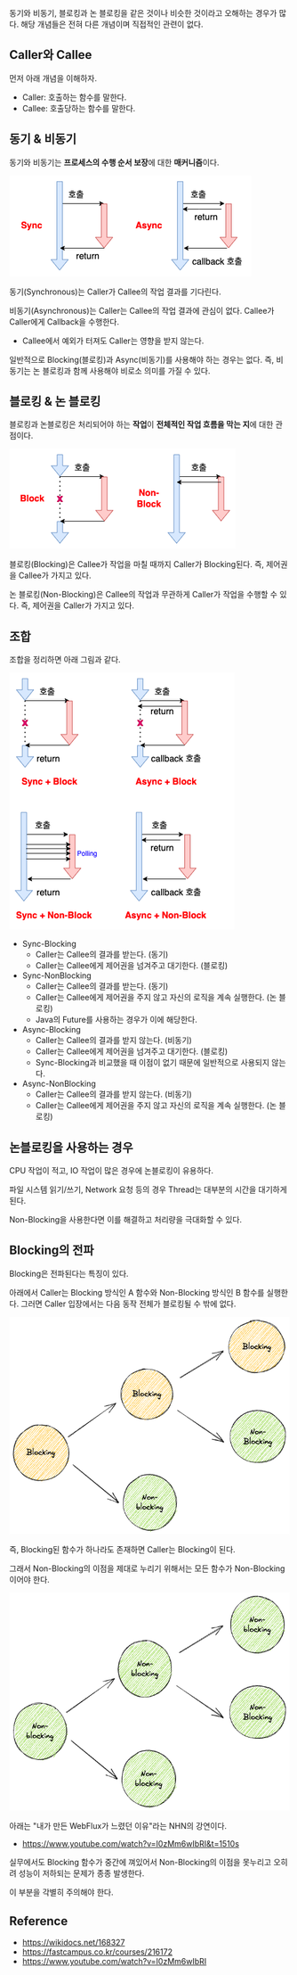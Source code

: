 동기와 비동기, 블로킹과 논 블로킹을 같은 것이나 비슷한 것이라고 오해하는 경우가 많다. 해당 개념들은 전혀 다른 개념이며 직접적인 관련이 없다.

## Caller와 Callee

먼저 아래 개념을 이해하자.
- Caller: 호출하는 함수를 말한다.
- Callee: 호출당하는 함수를 말한다.

## 동기 & 비동기

동기와 비동기는 **프로세스의 수행 순서 보장**에 대한 **매커니즘**이다.

![img_3.png](img_3.png)

동기(Synchronous)는 Caller가 Callee의 작업 결과를 기다린다.

비동기(Asynchronous)는 Caller는 Callee의 작업 결과에 관심이 없다. Callee가 Caller에게 Callback을 수행한다.
- Callee에서 예외가 터져도 Caller는 영향을 받지 않는다.

일반적으로 Blocking(블로킹)과 Async(비동기)를 사용해야 하는 경우는 없다. 즉, 비동기는 논 블로킹과 함께 사용해야 비로소 의미를 가질 수 있다.

## 블로킹 & 논 블로킹

블로킹과 논블로킹은 처리되어야 하는 **작업**이 **전체적인 작업 흐름을 막는 지**에 대한 관점이다.

![img_4.png](img_4.png)

블로킹(Blocking)은 Callee가 작업을 마칠 때까지 Caller가 Blocking된다.
즉, 제어권을 Callee가 가지고 있다.

논 블로킹(Non-Blocking)은 Callee의 작업과 무관하게 Caller가 작업을 수행할 수 있다.
즉, 제어권을 Caller가 가지고 있다.

## 조합

조합을 정리하면 아래 그림과 같다.

![img_2.png](img_2.png)

- Sync-Blocking
    - Caller는 Callee의 결과를 받는다. (동기)
    - Caller는 Callee에게 제어권을 넘겨주고 대기한다. (블로킹)
- Sync-NonBlocking
    - Caller는 Callee의 결과를 받는다. (동기)
    - Caller는 Callee에게 제어권을 주지 않고 자신의 로직을 계속 실행한다. (논 블로킹)
    - Java의 Future를 사용하는 경우가 이에 해당한다.
- Async-Blocking
    - Caller는 Callee의 결과를 받지 않는다. (비동기)
    - Caller는 Callee에게 제어권을 넘겨주고 대기한다. (블로킹)
    - Sync-Blocking과 비교했을 때 이점이 없기 때문에 일반적으로 사용되지 않는다.
- Async-NonBlocking
    - Caller는 Callee의 결과를 받지 않는다. (비동기)
    - Caller는 Callee에게 제어권을 주지 않고 자신의 로직을 계속 실행한다. (논 블로킹)

## 논블로킹을 사용하는 경우

CPU 작업이 적고, IO 작업이 많은 경우에 논블로킹이 유용하다.

파일 시스템 읽기/쓰기, Network 요청 등의 경우 Thread는 대부분의 시간을 대기하게 된다.

Non-Blocking을 사용한다면 이를 해결하고 처리량을 극대화할 수 있다.

## Blocking의 전파

Blocking은 전파된다는 특징이 있다.

아래에서 Caller는 Blocking 방식인 A 함수와 Non-Blocking 방식인 B 함수를 실행한다. 그러면 Caller 입장에서는 다음 동작 전체가 블로킹될 수 밖에 없다.

![img_5.png](img_5.png)

즉, Blocking된 함수가 하나라도 존재하면 Caller는 Blocking이 된다.

그래서 Non-Blocking의 이점을 제대로 누리기 위해서는 모든 함수가 Non-Blocking이어야 한다.

![img_6.png](img_6.png)

아래는 "내가 만든 WebFlux가 느렸던 이유"라는 NHN의 강연이다.
- https://www.youtube.com/watch?v=I0zMm6wIbRI&t=1510s

실무에서도 Blocking 함수가 중간에 껴있어서 Non-Blocking의 이점을 못누리고 오히려 성능이 저하되는 문제가 종종 발생한다.

이 부분을 각별히 주의해야 한다.

## Reference

- https://wikidocs.net/168327
- https://fastcampus.co.kr/courses/216172
- https://www.youtube.com/watch?v=I0zMm6wIbRI